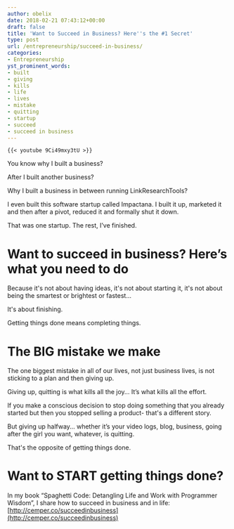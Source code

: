 ```yaml
---
author: obelix
date: 2018-02-21 07:43:12+00:00
draft: false
title: 'Want to Succeed in Business? Here''s the #1 Secret'
type: post
url: /entrepreneurship/succeed-in-business/
categories:
- Entrepreneurship
yst_prominent_words:
- built
- giving
- kills
- life
- lives
- mistake
- quitting
- startup
- succeed
- succeed in business
---
```



	{{< youtube 9Ci49mxy3tU >}}
	

You know why I built a business?




After I built another business?




Why I built a business in between running LinkResearchTools?




I even built this software startup called Impactana. I built it up, marketed it and then after a pivot, reduced it and formally shut it down.




That was one startup. The rest, I’ve finished. 




# Want to succeed in business? Here’s what you need to do 




Because it's not about having ideas, it's not about starting it, it's not about being the smartest or brightest or fastest...




It's about finishing. 




Getting things done means completing things.




# The BIG mistake we make




The one biggest mistake in all of our lives, not just business lives, is not sticking to a plan and then giving up.




Giving up, quitting is what kills all the joy… It’s what kills all the effort.




If you make a conscious decision to stop doing something that you already started but then you stopped selling a product- that's a different story.




But giving up halfway… whether it’s your video logs, blog, business, going after the girl you want, whatever, is quitting.




That's the opposite of getting things done.




# Want to START getting things done? 




In my book “Spaghetti Code: Detangling Life and Work with Programmer Wisdom”, I share how to succeed in business and in life: [http://cemper.co/succeedinbusiness](http://cemper.co/succeedinbusiness)



